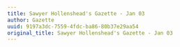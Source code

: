 ```yaml
---
title: Sawyer Hollenshead's Gazette - Jan 03
author: Gazette
uuid: 9197a3dc-7559-4fdc-ba86-80b37e29aa54
original_title: Sawyer Hollenshead's Gazette - Jan 03
---
```


